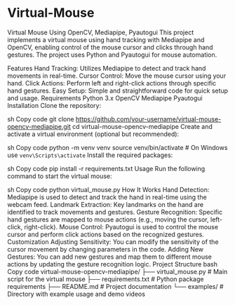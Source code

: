 # Virtual-Mouse
Virtual Mouse Using OpenCV, Mediapipe, Pyautogui
This project implements a virtual mouse using hand tracking with Mediapipe and OpenCV, enabling control of the mouse cursor and clicks through hand gestures. The project uses Python and Pyautogui for mouse automation.

Features
Hand Tracking: Utilizes Mediapipe to detect and track hand movements in real-time.
Cursor Control: Move the mouse cursor using your hand.
Click Actions: Perform left and right-click actions through specific hand gestures.
Easy Setup: Simple and straightforward code for quick setup and usage.
Requirements
Python 3.x
OpenCV
Mediapipe
Pyautogui
Installation
Clone the repository:

sh
Copy code
git clone https://github.com/your-username/virtual-mouse-opencv-mediapipe.git
cd virtual-mouse-opencv-mediapipe
Create and activate a virtual environment (optional but recommended):

sh
Copy code
python -m venv venv
source venv/bin/activate   # On Windows use `venv\Scripts\activate`
Install the required packages:

sh
Copy code
pip install -r requirements.txt
Usage
Run the following command to start the virtual mouse:

sh
Copy code
python virtual_mouse.py
How It Works
Hand Detection: Mediapipe is used to detect and track the hand in real-time using the webcam feed.
Landmark Extraction: Key landmarks on the hand are identified to track movements and gestures.
Gesture Recognition: Specific hand gestures are mapped to mouse actions (e.g., moving the cursor, left-click, right-click).
Mouse Control: Pyautogui is used to control the mouse cursor and perform click actions based on the recognized gestures.
Customization
Adjusting Sensitivity:
You can modify the sensitivity of the cursor movement by changing parameters in the code.
Adding New Gestures:
You can add new gestures and map them to different mouse actions by updating the gesture recognition logic.
Project Structure
bash
Copy code
virtual-mouse-opencv-mediapipe/
├── virtual_mouse.py          # Main script for the virtual mouse
├── requirements.txt          # Python package requirements
├── README.md                 # Project documentation
└── examples/                 # Directory with example usage and demo videos

